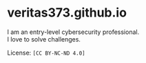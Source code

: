 # veritas373.github.io
I am an entry-level cybersecurity professional.<br>
I love to solve challenges.<br>

License: `[CC BY-NC-ND 4.0]`<br>
